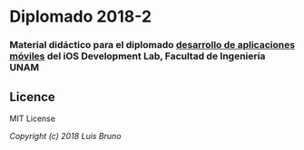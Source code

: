 # Diplomado 2018-2

### Material didáctico para el diplomado [desarrollo de aplicaciones móviles](http://ioslab.ingenieria.unam.mx/diplomado.html) del iOS Development Lab, Facultad de Ingeniería UNAM




## Licence

MIT License

_Copyright (c) 2018 Luis Bruno_